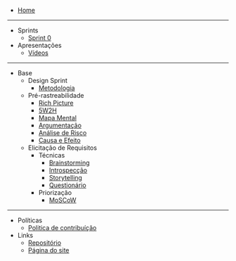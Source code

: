 <!-- docs/_sidebar.md -->
* [Home](/README)

---

* Sprints
  - [Sprint 0](/pages/sprints/sprint0)
* Apresentações 
  - [Vídeos](/pages/presentations/presentations)

---

* Base
  * Design Sprint
    * [Metodologia](/pages/)
  * Pré-rastreabilidade
    * [Rich Picture](/pages/)
    * [5W2H](/pages/)
    * [Mapa Mental](/pages/)
    * [Argumentação](/pages/)
    * [Análise de Risco](/pages/)
    * [Causa e Efeito](/pages/)
  * Elicitação de Requisitos
    * Técnicas
      * [Brainstorming](/pages/)
      * [Introspecção](/pages/)
      * [Storytelling](/pages/)
      * [Questionário](/pages/)
    * Priorização
      * [MoSCoW](/pages/elicitations/moscow)

---

* Políticas
  - [Politica de contribuíção](/pages/policy/policy)
* Links
  * [Repositório](https://github.com/UnBArqDsw2020-2/2020.2_G6)
  * [Página do site](/)
